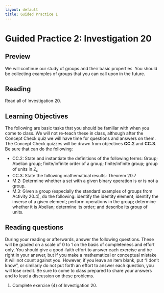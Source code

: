 ```yaml
---
layout: default
title: Guided Practice 1
---
```

# Guided Practice 2: Investigation 20

## Preview

We will continue our study of groups and their basic properties. You should be collecting examples of groups that you can call upon in the future.  
 
## Reading

Read all of Investigation 20. 

## Learning Objectives 

The following are basic tasks that you should be familiar with when you come to class. We will not re-teach these in class, although after the Concept Check quiz we will have time for questions and answers on them. The Concept Check quizzes will be drawn from objectives __CC.2__ and __CC.3__. Be sure that can do the following:

+ CC.2: State and instantiate the definitions of the following terms: Group; Abelian group; finite/infinite order of a group; finite/infinite group; group of units in $\mathbb{Z}_n$
+ CC.3: State the following mathematical results: Theorem 20.7
+ M.2: Determine whether a set with a given binary operation is or is not a group. 
+ M.3: Given a group (especially the standard examples of groups from Activity 20.4), do the following: identify the identity element; identify the inverse of a given element; perform operations in the group; determine whether it is Abelian; determine its order; and describe its group of units. 

## Reading questions

During your reading or afterwards, answer the following questions. These will be graded on a scale of 0 to 1 on the basis of completeness and effort only. You should give a good-faith effort to answer each exercise and be right in your answer, but if you make a mathematical or conceptual mistake it will not count against you. However, if you leave an item blank, put “I don’t know”, or similarly do not put forth an effort to answer each question, you will lose credit. Be sure to come to class prepared to share your answers and to lead a discussion on these problems.

1. Complete exercise (4) of Investigation 20.
